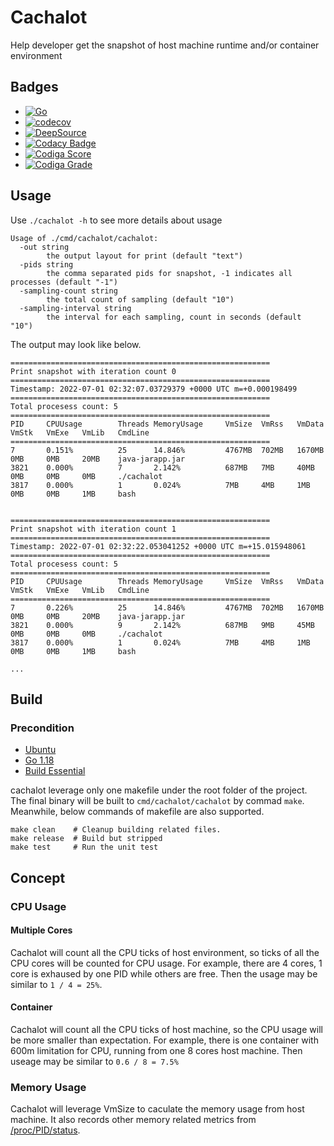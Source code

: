 # Cachalot

Help developer get the snapshot of host machine runtime and/or container environment

## Badges

- [![Go](https://github.com/Incarnation-p-lee/cachalot/actions/workflows/go.yml/badge.svg?branch=master)](https://github.com/Incarnation-p-lee/cachalot/actions/workflows/go.yml)
- [![codecov](https://codecov.io/gh/Incarnation-p-lee/cachalot/branch/master/graph/badge.svg?token=kyWBu44Yuu)](https://codecov.io/gh/Incarnation-p-lee/cachalot)
- [![DeepSource](https://deepsource.io/gh/Incarnation-p-lee/cachalot.svg/?label=active+issues&show_trend=true&token=sfNFlwtPmXs8B7a9Dn7n0ERV)](https://deepsource.io/gh/Incarnation-p-lee/cachalot/?ref=repository-badge)
- [![Codacy Badge](https://app.codacy.com/project/badge/Grade/46a042f933084de2a04263e2cad1c25b)](https://www.codacy.com/gh/Incarnation-p-lee/cachalot/dashboard?utm_source=github.com&utm_medium=referral&utm_content=Incarnation-p-lee/cachalot&utm_campaign=Badge_Grade)
- [![Codiga Score](https://api.codiga.io/project/33659/score/svg)](https://app.codiga.io/project/33659/dashboard)
- [![Codiga Grade](https://api.codiga.io/project/33659/status/svg)](https://app.codiga.io/project/33659/dashboard)

## Usage

Use `./cachalot -h` to see more details about usage

```
Usage of ./cmd/cachalot/cachalot:
  -out string
        the output layout for print (default "text")
  -pids string
        the comma separated pids for snapshot, -1 indicates all processes (default "-1")
  -sampling-count string
        the total count of sampling (default "10")
  -sampling-interval string
        the interval for each sampling, count in seconds (default "10")
```

The output may look like below.

```
==========================================================
Print snapshot with iteration count 0
==========================================================
Timestamp: 2022-07-01 02:32:07.03729379 +0000 UTC m=+0.000198499
==========================================================
Total procesess count: 5
==========================================================
PID     CPUUsage        Threads MemoryUsage     VmSize  VmRss   VmData  VmStk   VmExe   VmLib   CmdLine
==========================================================
7       0.151%          25      14.846%         4767MB  702MB   1670MB  0MB     0MB     20MB    java-jarapp.jar
3821    0.000%          7       2.142%          687MB   7MB     40MB    0MB     0MB     0MB     ./cachalot
3817    0.000%          1       0.024%          7MB     4MB     1MB     0MB     0MB     1MB     bash


==========================================================
Print snapshot with iteration count 1
==========================================================
Timestamp: 2022-07-01 02:32:22.053041252 +0000 UTC m=+15.015948061
==========================================================
Total procesess count: 5
==========================================================
PID     CPUUsage        Threads MemoryUsage     VmSize  VmRss   VmData  VmStk   VmExe   VmLib   CmdLine
==========================================================
7       0.226%          25      14.846%         4767MB  702MB   1670MB  0MB     0MB     20MB    java-jarapp.jar
3821    0.000%          9       2.142%          687MB   9MB     45MB    0MB     0MB     0MB     ./cachalot
3817    0.000%          1       0.024%          7MB     4MB     1MB     0MB     0MB     1MB     bash

...
```

## Build

### Precondition

- [Ubuntu](https://ubuntu.com/)
- [Go 1.18](https://golang.google.cn/doc/go1.18)
- [Build Essential](https://pkgs.org/download/build-essential)

cachalot leverage only one makefile under the root folder of the project. The final binary will be built to `cmd/cachalot/cachalot` by commad `make`. Meanwhile, below commands of makefile are also supported.

```
make clean    # Cleanup building related files.
make release  # Build but stripped
make test     # Run the unit test
```

## Concept

### CPU Usage

#### Multiple Cores

Cachalot will count all the CPU ticks of host environment, so ticks of all the CPU cores will be counted for CPU usage. For example, there are 4 cores, 1 core is exhaused by one PID while others are free. Then the usage may be similar to `1 / 4 = 25%`.

#### Container

Cachalot will count all the CPU ticks of host machine, so the CPU usage will be more smaller than expectation. For example, there is one container with 600m limitation for CPU, running from one 8 cores host machine. Then useage may be similar to `0.6 / 8 = 7.5%`

### Memory Usage

Cachalot will leverage VmSize to caculate the memory usage from host machine. It also records other memory related metrics from [/proc/PID/status](https://www.kernel.org/doc/html/latest/filesystems/proc.html).

